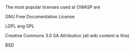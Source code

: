 The most popular licenses used at OWASP are

GNU Free Documentation License

LGPL ang GPL

Creative Commons 3.0 SA Attribution (all wiki content is this)

BSD